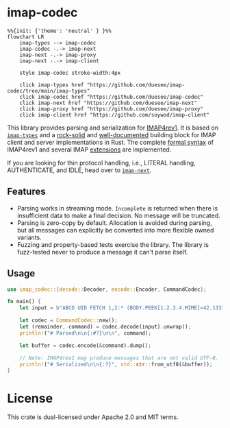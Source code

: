 # imap-codec

```mermaid
%%{init: {'theme': 'neutral' } }%%
flowchart LR
    imap-types --> imap-codec
    imap-codec -.-> imap-next
    imap-next -.-> imap-proxy
    imap-next -.-> imap-client
    
    style imap-codec stroke-width:4px
    
    click imap-types href "https://github.com/duesee/imap-codec/tree/main/imap-types"
    click imap-codec href "https://github.com/duesee/imap-codec"
    click imap-next href "https://github.com/duesee/imap-next"
    click imap-proxy href "https://github.com/duesee/imap-proxy"
    click imap-client href "https://github.com/soywod/imap-client"
```

This library provides parsing and serialization for [IMAP4rev1].
It is based on [`imap-types`] and a [rock-solid] and [well-documented] building block for IMAP client and server implementations in Rust.
The complete [formal syntax] of IMAP4rev1 and several IMAP [extensions] are implemented.

If you are looking for thin protocol handling, i.e., LITERAL handling, AUTHENTICATE, and IDLE, head over to [`imap-next`].

## Features

* Parsing works in streaming mode. `Incomplete` is returned when there is insufficient data to make a final decision. No message will be truncated.
* Parsing is zero-copy by default. Allocation is avoided during parsing, but all messages can explicitly be converted into more flexible owned variants.
* Fuzzing and property-based tests exercise the library. The library is fuzz-tested never to produce a message it can't parse itself.

## Usage

```rust
use imap_codec::{decode::Decoder, encode::Encoder, CommandCodec};

fn main() {
    let input = b"ABCD UID FETCH 1,2:* (BODY.PEEK[1.2.3.4.MIME]<42.1337>)\r\n";

    let codec = CommandCodec::new();
    let (remainder, command) = codec.decode(input).unwrap();
    println!("# Parsed\n\n{:#?}\n\n", command);

    let buffer = codec.encode(&command).dump();

    // Note: IMAP4rev1 may produce messages that are not valid UTF-8.
    println!("# Serialized\n\n{:?}", std::str::from_utf8(&buffer));
}
```

# License

This crate is dual-licensed under Apache 2.0 and MIT terms.

[IMAP4rev1]: https://tools.ietf.org/html/rfc3501
[`imap-types`]: https://docs.rs/imap-types/latest/imap_types/
[`imap-next`]: https://github.com/duesee/imap-next
[rock-solid]: https://github.com/duesee/imap-codec/tree/main/imap-codec/fuzz
[well-documented]: https://docs.rs/imap-codec/latest/imap_codec/
[formal syntax]: https://tools.ietf.org/html/rfc3501#section-9
[extensions]: https://docs.rs/imap-codec/latest/imap_codec/#features
